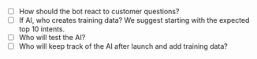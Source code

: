 - [ ] How should the bot react to customer questions? <br>
- [ ] If AI, who creates training data? We suggest starting with the expected top 10 intents. <br>
- [ ] Who will test the AI? <br>
- [ ] Who will keep track of the AI after launch and add training data? <br>
